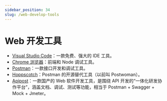 ```yaml
---
sidebar_position: 34
slug: /web-develop-tools
---
```


# Web 开发工具



- [Visual Studio Code](https://code.visualstudio.com)：一款免费、强大的 IDE 工具。
- [Chrome 浏览器](https://www.google.com/intl/zh-CN/chrome/)：前端和 Node 调试工具。
- [Postman](https://www.postman.com)：一款接口开发和调试工具。
- [Hoppscotch](https://github.com/hoppscotch/hoppscotch)：Postman 的开源替代工具（以前叫 Postwoman）。
- [Apipost](https://www.apipost.cn)：一款国产的 Web 软件开发工具，是围绕 API 开发的“一体化研发协作平台”，涵盖文档、调试、测试等功能，相当于 Postman + Swagger + Mock + Jmeter。

